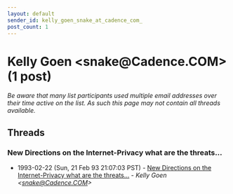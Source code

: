 ```yaml
---
layout: default
sender_id: kelly_goen_snake_at_cadence_com_
post_count: 1
---
```


# Kelly Goen <snake<span>@</span>Cadence.COM> (1 post)

_Be aware that many list participants used multiple email addresses over their time active on the list. As such this page may not contain all threads available._

## Threads

### New Directions on the Internet-Privacy what are the threats...
+ 1993-02-22 (Sun, 21 Feb 93 21:07:03 PST) - [New Directions on the Internet-Privacy what are the threats...](/archive/1993/02/69a4a6ecbc7bdc271c8e4fb2c9933fb3d13f2fb22eedc4accc08dd5d1b9e74c0) - _Kelly Goen \<snake@Cadence.COM\>_

